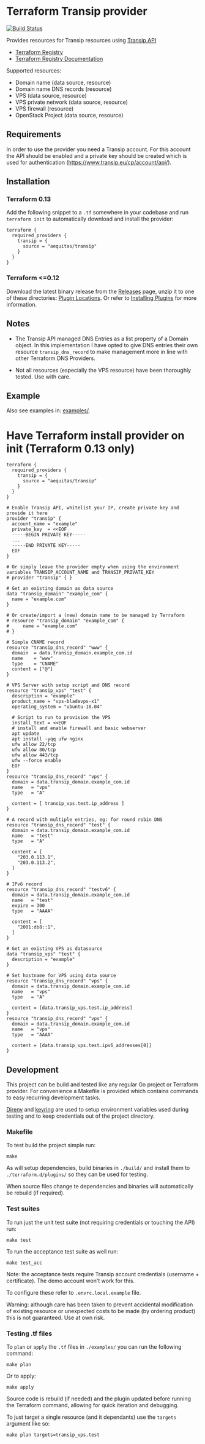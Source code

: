 # Terraform Transip provider

[![Build Status](https://travis-ci.org/aequitas/terraform-provider-transip.svg?branch=master)](https://travis-ci.org/aequitas/terraform-provider-transip)

Provides resources for Transip resources using [Transip API](https://www.transip.eu/transip/api/)

 - [Terraform Registry](https://registry.terraform.io/providers/aequitas/transip/latest)
 - [Terraform Registry Documentation](https://registry.terraform.io/providers/aequitas/transip/latest/docs)

Supported resources:

 - Domain name (data source, resource)
 - Domain name DNS records (resource)
 - VPS (data source, resource)
 - VPS private network (data source, resource)
 - VPS firewall (resource)
 - OpenStack Project (data source, resource)

## Requirements

In order to use the provider you need a Transip account. For this account the API should be enabled and a private key should be created which is used for authentication (https://www.transip.eu/cp/account/api/).

## Installation

### Terraform 0.13

Add the following snippet to a `.tf` somewhere in your codebase and run `terraform init` to automatically download and install the provider:

```hcl
terraform {
  required_providers {
    transip = {
      source = "aequitas/transip"
    }
  }
}
```

### Terraform <=0.12

Download the latest binary release from the [Releases](https://github.com/aequitas/terraform-provider-transip/releases) page, unzip it to one of these directories: [Plugin Locations](https://www.terraform.io/docs/extend/how-terraform-works.html#plugin-locations). Or refer to [Installing Plugins](https://www.terraform.io/docs/plugins/basics.html#installing-plugins) for more information.

## Notes

- The Transip API managed DNS Entries as a list property of a Domain object. In this implementation I have opted to give DNS entries their own resource `transip_dns_record` to make management more in line with other Terraform DNS Providers.

- Not all resources (especially the VPS resource) have been thoroughly tested. Use with care.

## Example

Also see examples in: [examples/](https://github.com/aequitas/terraform-provider-transip/tree/master/examples).
# Have Terraform install provider on init (Terraform 0.13 only)
```hcl
terraform {
  required_providers {
    transip = {
      source = "aequitas/transip"
    }
  }
}

# Enable Transip API, whitelist your IP, create private key and provide it here
provider "transip" {
  account_name = "example"
  private_key  = <<EOF
  -----BEGIN PRIVATE KEY-----
  ...
  -----END PRIVATE KEY-----
  EOF
}

# Or simply leave the provider empty when using the environment variables TRANSIP_ACCOUNT_NAME and TRANSIP_PRIVATE_KEY
# provider "transip" { }

# Get an existing domain as data source
data "transip_domain" "example_com" {
  name = "example.com"
}

# Or create/import a (new) domain name to be managed by Terraform
# resource "transip_domain" "example_com" {
#     name = "example.com"
# }

# Simple CNAME record
resource "transip_dns_record" "www" {
  domain  = data.transip_domain.example_com.id
  name    = "www"
  type    = "CNAME"
  content = ["@"]
}

# VPS Server with setup script and DNS record
resource "transip_vps" "test" {
  description = "example"
  product_name = "vps-bladevps-x1"
  operating_system = "ubuntu-18.04"

  # Script to run to provision the VPS
  install_text = <<EOF
  # install and enable firewall and basic webserver
  apt update
  apt install -yqq ufw nginx
  ufw allow 22/tcp
  ufw allow 80/tcp
  ufw allow 443/tcp
  ufw --force enable
  EOF
}
resource "transip_dns_record" "vps" {
  domain = data.transip_domain.example_com.id
  name   = "vps"
  type   = "A"

  content = [ transip_vps.test.ip_address ]
}

# A record with multiple entries, eg: for round robin DNS
resource "transip_dns_record" "test" {
  domain = data.transip_domain.example_com.id
  name   = "test"
  type   = "A"

  content = [
    "203.0.113.1",
    "203.0.113.2",
  ]
}

# IPv6 record
resource "transip_dns_record" "testv6" {
  domain = data.transip_domain.example_com.id
  name   = "test"
  expire = 300
  type   = "AAAA"

  content = [
    "2001:db8::1",
  ]
}

# Get an existing VPS as datasource
data "transip_vps" "test" {
  description = "example"
}

# Set hostname for VPS using data source
resource "transip_dns_record" "vps" {
  domain = data.transip_domain.example_com.id
  name   = "vps"
  type   = "A"

  content = [data.transip_vps.test.ip_address]
}
resource "transip_dns_record" "vps" {
  domain = data.transip_domain.example_com.id
  name   = "vps"
  type   = "AAAA"

  content = [data.transip_vps.test.ipv6_addresses[0]]
}
```

## Development

This project can be build and tested like any regular Go project or Terraform provider. For convenience a Makefile is provided which contains commands to easy recurring development tasks.

[Direnv](https://direnv.net/) and [keyring](https://pypi.org/project/keyring/) are used to setup environment variables used during testing and to keep credentials out of the project directory.

### Makefile

To test build the project simple run:

    make

As will setup dependencies, build binaries in `./build/` and install them to `./terraform.d/plugins/` so they can be used for testing.

When source files change te dependencies and binaries will automatically be rebuild (if required).

### Test suites

To run just the unit test suite (not requiring credentials or touching the API) run:

    make test

To run the acceptance test suite as well run:

    make test_acc

Note: the acceptance tests require Transip account credentials (username + certificate). The demo account won't work for this.

To configure these refer to `.envrc.local.example` file.

Warning: although care has been taken to prevent accidental modification of existing resource or unexpected costs to be made (by ordering product) this is not guaranteed. Use at own risk.

### Testing .tf files

To `plan` or `apply` the `.tf` files in `./examples/` you can run the following command:

    make plan

Or to apply:

    make apply

Source code is rebuild (if needed) and the plugin updated before running the Terraform command, allowing for quick iteration and debugging.

To just target a single resource (and it dependants) use the `targets` argument like so:

    make plan targets=transip_vps.test
